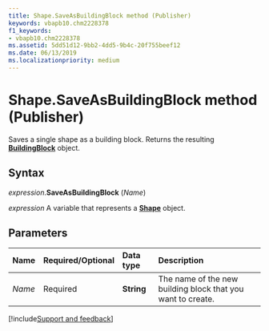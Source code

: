 ```yaml
---
title: Shape.SaveAsBuildingBlock method (Publisher)
keywords: vbapb10.chm2228378
f1_keywords:
- vbapb10.chm2228378
ms.assetid: 5dd51d12-9bb2-4dd5-9b4c-20f755beef12
ms.date: 06/13/2019
ms.localizationpriority: medium
---
```



# Shape.SaveAsBuildingBlock method (Publisher)

Saves a single shape as a building block. Returns the resulting **[BuildingBlock](Publisher.BuildingBlock.md)** object.


## Syntax

_expression_.**SaveAsBuildingBlock** (_Name_)

_expression_ A variable that represents a **[Shape](Publisher.Shape.md)** object.


## Parameters

|Name|Required/Optional|Data type|Description|
|:-----|:-----|:-----|:-----|
|_Name_|Required| **String**|The name of the new building block that you want to create.|



[!include[Support and feedback](~/includes/feedback-boilerplate.md)]